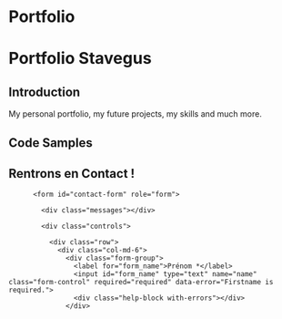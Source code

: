 # Portfolio
# Portfolio Stavegus

## Introduction

My personal portfolio, my future projects, my skills and much more.

## Code Samples

<section class="bg-dark text-white mb-0" id="contact">

  <div class="container">
    <h2 class="titreContact text-center">Rentrons en Contact !</h2>
    <div class="row">
        <div class="col-10 mx-auto">

          <form id="contact-form" role="form">

            <div class="messages"></div>

            <div class="controls">

              <div class="row">
                <div class="col-md-6">
                  <div class="form-group">
                    <label for="form_name">Prénom *</label>
                    <input id="form_name" type="text" name="name" class="form-control" required="required" data-error="Firstname is required.">
                    <div class="help-block with-errors"></div>
                  </div>


